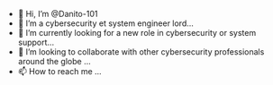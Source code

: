 - 👋 Hi, I’m @Danito-101
- 👀 I’m a cybersecurity et system engineer lord...
- 🌱 I’m currently looking for a new role in cybersecurity or system support...
- 💞️ I’m looking to collaborate with other cybersecurity professionals around the globe ...
- 📫 How to reach me ...

<!---
Danito-101/Danito-101 is a ✨ special ✨ repository because its `README.md` (this file) appears on your GitHub profile.
You can click the Preview link to take a look at your changes.
--->
